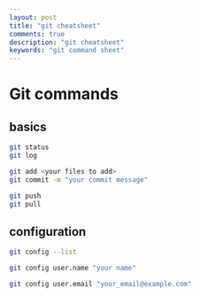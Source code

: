 ```yaml
---
layout: post
title: "git cheatsheet"
comments: true
description: "git cheatsheet"
keywords: "git command sheet"
---
```


# Git commands

## basics

```sh
git status
git log

git add <your files to add>
git commit -m "your commit message"

git push
git pull
```

## configuration

```sh
git config --list
```

```sh
git config user.name "your name"
```

```sh
git config user.email "your_email@example.com"
```